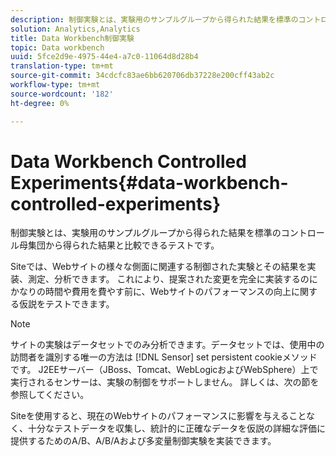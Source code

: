 ```yaml
---
description: 制御実験とは、実験用のサンプルグループから得られた結果を標準のコントロール母集団から得られた結果と比較できるテストです。
solution: Analytics,Analytics
title: Data Workbench制御実験
topic: Data workbench
uuid: 5fce2d9e-4975-44e4-a7c0-11064d8d28b4
translation-type: tm+mt
source-git-commit: 34cdcfc83ae6bb620706db37228e200cff43ab2c
workflow-type: tm+mt
source-wordcount: '182'
ht-degree: 0%

---
```



# Data Workbench Controlled Experiments{#data-workbench-controlled-experiments}

制御実験とは、実験用のサンプルグループから得られた結果を標準のコントロール母集団から得られた結果と比較できるテストです。

Siteでは、Webサイトの様々な側面に関連する制御された実験とその結果を実装、測定、分析できます。 これにより、提案された変更を完全に実装するのにかなりの時間や費用を費やす前に、Webサイトのパフォーマンスの向上に関する仮説をテストできます。

>[!NOTE]
>
>サイトの実験はデータセットでのみ分析できます。データセットでは、使用中の訪問者を識別する唯一の方法は [!DNL Sensor] set persistent cookieメソッドです。 J2EEサーバー（JBoss、Tomcat、WebLogicおよびWebSphere）上で実行されるセンサーは、実験の制御をサポートしません。 詳しくは、次の節を参照してください。

Siteを使用すると、現在のWebサイトのパフォーマンスに影響を与えることなく、十分なテストデータを収集し、統計的に正確なデータを仮説の詳細な評価に提供するためのA/B、A/B/Aおよび多変量制御実験を実装できます。
